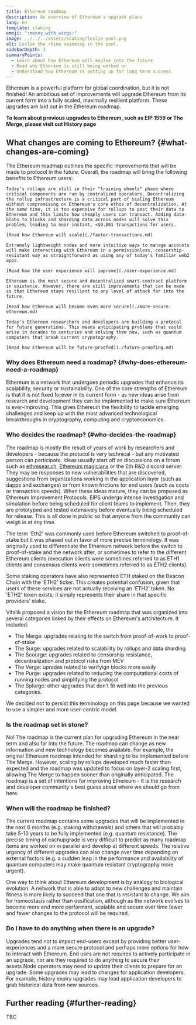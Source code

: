 ```yaml
---
title: Ethereum roadmap
description: An overview of Ethereum's upgrade plans
lang: en
template: staking
emoji: ":money_with_wings:"
image: ../../../assets/staking/leslie-pool.png
alt: Leslie the rhino swimming in the pool.
sidebarDepth: 2
summaryPoints:
  - Learn about how Ethereum will evolve into the future
  - Read why Ethereum is still being worked on
  - Understand how Ethereum is setting up for long term success
---
```


Ethereum is a powerful platform for global coordination, but it is not finished! An ambitious set of improvements will upgrade Ethereum from its current form into a fully scaled, maximally resilient platform. These upgrades are laid out in the Ethereum roadmap.

**To learn about previous upgrades to Ethereum, such as EIP 1559 or The Merge, please visit out History page**

## What changes are coming to Ethereum? {#what-changes-are-coming}

The Ethereum roadmap outlines the specific improvements that will be made to protocol in the future. Overall, the roadmap will bring the following benefits to Ethereum users:

<CardGrid>
  <Card title="Faster, cheaper transactions" emoji="🐟">

    Today's rollups are still in their "training wheels" phase where critical components are run by centralized operators. Decentralizing the rollup infrastructure is a critical part of scaling Ethereum without compromising on Ethereum's core ethos of decentralization. At the same time, it is too expensive for rollups to post their data to Ethereum and this limits how cheaply users can transact. Adding data-blobs to blocks and sharding data across nodes will solve this problem, leading to near-instant, <$0.001 transactions for users.

    [Read how Ethereum will scale](./faster-transactions.md)

  </Card>
  <Card title="Better user experience" emoji=":stopwatch:">

    Extremely lightweight nodes and more intuitive ways to manage accounts will make interacting with Ethereum in a permissionless, censorship-resistant way as straightforward as using any of today's familiar web2 apps.

    [Read how the user experience will improve](./user-experience.md)

  </Card>
  <Card title="More security" emoji=":droplet:">

    Ethereum is the most secure and decentralized smart-contract platform in existence. However, there are still improvements that can be made so that Ethereum stays resilient to any level of attack far into the future.

    [Read how Ethereum will become even more secure](./more-secure-ethereum.md)

  </Card>
    <Card title="Future proofing" emoji=":droplet:">

    Today's Ethereum researchers and developers are building a protocol for future generations. This means anticipating problems that could arise in decades to centuries and solving them now, such as quantum computers that break current crypotography.

    [Read how Ethereum will be future-proofed](./future-proofing.md)

  </Card>
</CardGrid>

### Why does Ethereum need a roadmap? {#why-does-ethereum-need-a-roadmap}

Ethereum is a network that undergoes periodic upgrades that enhance its scalability, security or sustainability. One of the core strengths of Ethereum is that it is not fixed forever in its current form - as new ideas arise from research and development they can be implemented to make sure Ethereum is ever-improving. This gives Ethereum the flexibility to tackle emerging challenges and keep up with the most advanced technological breakthroughs in cryptography, computing and cryptoeconomics.

### Who decides the roadmap? {#who-decides-the-roadmap}

The roadmap is mostly the result of years of work by researchers and developers - because the protocol is very technical - but any motivated person can participate. Ideas usually start off as discussions on a forum such as [ethresear.ch](ethresear.ch), [Ethereum magicians](https://ethereum-magicians.org/) or the Eth R&D discord server. They may be responses to new vulnerabilities that are discovered, suggestions from organizations working in the application layer (such as dapps and exchanges) or from known frictions for end users (such as costs or transaction speeds). When these ideas mature, they can be proposed as Ethereum Improvement Protocols. EIPS undergo intense investigation and simulation before being scheduled for client teams to implement. Then, they are prototyped and tested extensively before eventually being scheduled for release. This is all done in public so that anyone from the community can weigh in at any time.

<ExpandableCard title="What is ETH2?">
The term 'Eth2' was commonly used before Ethereum switched to proof-of-stake but it was phased out in favor of more precise terminology. It was originally used to differentiate the Ethereum network before the switch to proof-of-stake and the network after, or sometimes to refer to the different Ethereum clients (execution clients were sometimes referred to as ETH1 clients and consensus clients were sometimes referred to as ETH2 clients).

Some staking operators have also represented ETH staked on the Beacon Chain with the ‘ETH2’ ticker. This creates potential confusion, given that users of these services are not actually receiving an ‘ETH2’ token. No ‘ETH2’ token exists; it simply represents their share in that specific providers’ stake.
</ExpandableCard>

<ExpandableCard title="What about the verge, the splurge etc?">
Vitalik proposed a vision for the Ethereum roadmap that was organized into several categories linked by their effects on Ethereum's artchitecture. It included:

- The Merge: upgrades relating to the switch from proof-of-work to proof-of-stake
- The Surge: upgrades related to scalability by rollups and data sharding
- The Scourge: upgrades related to censorship resistance, decentralization and protocol risks from MEV
- The Verge: uprades related to verifyign blocks more easily
- The Purge: upgrades related to reducing the computational costs of running nodes and simplifying the protocol
- The Splurge: other upgrades that don't fit well into the previous categories.

We decided not to persist this terminology on this page because we wanted to use a simpler and more user-centric model.
</ExpandableCard>

### Is the roadmap set in stone?

No! The roadmap is the current plan for upgrading Ethereum in the near term and also far into the future. The roadmap can change as new information and new technology becomes available. For example, the original Ethereum roadmap intended for sharding to be implemented before The Merge. However, scaling by rollups developed much faster than expected and the roadmap was updated to focus on layer-2 scaling first, allowing The Merge to happen sooner than originally anticipated. The roadmap is a set of intentions for improving Ethereum - it is the research and developer community's best guess about where we should go from here.

### When will the roadmap be finished?

The current roadmap contains some upgrades that will be implemented in the next 6 months (e.g. staking withdrawals) and others that will probably take 5-10 years to be fully implemented (e.g. quantum resistance). The precise timing of eachupgrade is very difficult to predict as many roadmap items are worked on in parallel and develop at different speeds. The relative urgency of different upgrades can also change over time depending on external factors (e.g. a sudden leap in the performance and availability of quantum computers may make quantum resistant cryptography more urgent).

One way to think about Ethereum development is by analogy to biological evolution. A network that is able to adapt to new challenges and maintain fitness is more likely to succeed that one that is resistant to change. We aim for homeostasis rather than ossification, although as the network evolves to become more and more performant, scalable and secure over time fewer and fewer changes to the protocol will be required.

### Do I have to do anything when there is an upgrade?

Upgrades tend not to impact end-users except by providing better user-experiences and a more secure protocol and perhaps more _options_ for how to interact with Ethereum. End uses are not requires to actively participate in an upgrade, nor are they required to do anything to secure their assets.Node operators may need to update their clients to prepare for an upgrade. Some upgrades may lead to changes for application developers. For example, history expiry upgrades may lead application developers to grab historical data from new sources.

## Further reading {#further-reading}

TBC
